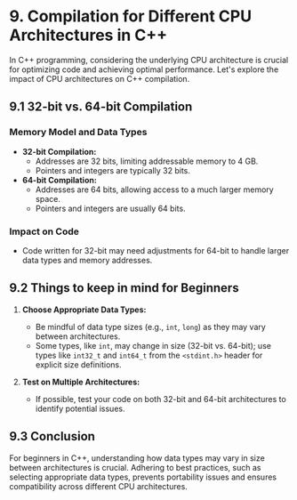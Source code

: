 # 9. Compilation for Different CPU Architectures in C++

In C++ programming, considering the underlying CPU architecture is crucial for optimizing code and achieving optimal performance. Let's explore the impact of CPU architectures on C++ compilation.

## 9.1 32-bit vs. 64-bit Compilation

### Memory Model and Data Types
- **32-bit Compilation:**
  - Addresses are 32 bits, limiting addressable memory to 4 GB.
  - Pointers and integers are typically 32 bits.
- **64-bit Compilation:**
  - Addresses are 64 bits, allowing access to a much larger memory space.
  - Pointers and integers are usually 64 bits.

### Impact on Code
- Code written for 32-bit may need adjustments for 64-bit to handle larger data types and memory addresses.

## 9.2 Things to keep in mind for Beginners

1. **Choose Appropriate Data Types:**
   - Be mindful of data type sizes (e.g., `int`, `long`) as they may vary between architectures.
   - Some types, like `int`, may change in size (32-bit vs. 64-bit); use types like `int32_t` and `int64_t` from the `<stdint.h>` header for explicit size definitions.

2. **Test on Multiple Architectures:**
   - If possible, test your code on both 32-bit and 64-bit architectures to identify potential issues.

## 9.3 Conclusion

For beginners in C++, understanding how data types may vary in size between architectures is crucial. Adhering to best practices, such as selecting appropriate data types, prevents portability issues and ensures compatibility across different CPU architectures.